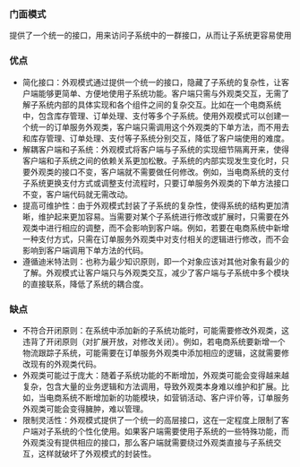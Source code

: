 ### 门面模式

提供了一个统一的接口，用来访问子系统中的一群接口，从而让子系统更容易使用

### 优点

* 简化接口：外观模式通过提供一个统一的接口，隐藏了子系统的复杂性，让客户端能够更简单、方便地使用子系统功能。客户端只需与外观类交互，无需了解子系统内部的具体实现和各个组件之间的复杂交互。比如在一个电商系统中，包含库存管理、订单处理、支付等多个子系统。使用外观模式可以创建一个统一的订单服务外观类，客户端只需调用这个外观类的下单方法，而不用去和库存管理、订单处理、支付等子系统分别交互，降低了客户端使用的难度。
* 解耦客户端和子系统：外观模式将客户端与子系统的实现细节隔离开来，使得客户端和子系统之间的依赖关系更加松散。子系统的内部实现发生变化时，只要外观类的接口不变，客户端就不需要做任何修改。例如，当电商系统的支付子系统更换支付方式或调整支付流程时，只要订单服务外观类的下单方法接口不变，客户端代码就无需改动。
* 提高可维护性：由于外观模式封装了子系统的复杂性，使得系统的结构更加清晰，维护起来更加容易。当需要对某个子系统进行修改或扩展时，只需要在外观类中进行相应的调整，而不会影响到客户端。例如，若要在电商系统中新增一种支付方式，只需在订单服务外观类中对支付相关的逻辑进行修改，而不会影响到客户端调用下单方法的代码。
* 遵循迪米特法则：也称为最少知识原则，即一个对象应该对其他对象有最少的了解。外观模式让客户端只与外观类交互，减少了客户端与子系统中多个模块的直接联系，降低了系统的耦合度。

### 缺点

* 不符合开闭原则：在系统中添加新的子系统功能时，可能需要修改外观类，这违背了开闭原则（对扩展开放，对修改关闭）。例如，若电商系统要新增一个物流跟踪子系统，可能需要在订单服务外观类中添加相应的逻辑，这就需要修改现有的外观类代码。
* 外观类可能过于庞大：随着子系统功能的不断增加，外观类可能会变得越来越复杂，包含大量的业务逻辑和方法调用，导致外观类本身难以维护和扩展。比如，当电商系统不断增加新的功能模块，如营销活动、客户评价等，订单服务外观类可能会变得臃肿，难以管理。
* 限制灵活性：外观模式提供了一个统一的高层接口，这在一定程度上限制了客户端对子系统的个性化使用。如果客户端需要使用子系统的一些特殊功能，而外观类没有提供相应的接口，那么客户端就需要绕过外观类直接与子系统交互，这样就破坏了外观模式的封装性。